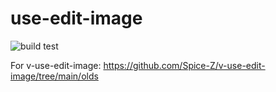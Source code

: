 # use-edit-image

<img alt="build test" src="https://github.com/Spice-Z/v-use-edit-image/workflows/test/badge.svg"/>

For v-use-edit-image: https://github.com/Spice-Z/v-use-edit-image/tree/main/olds